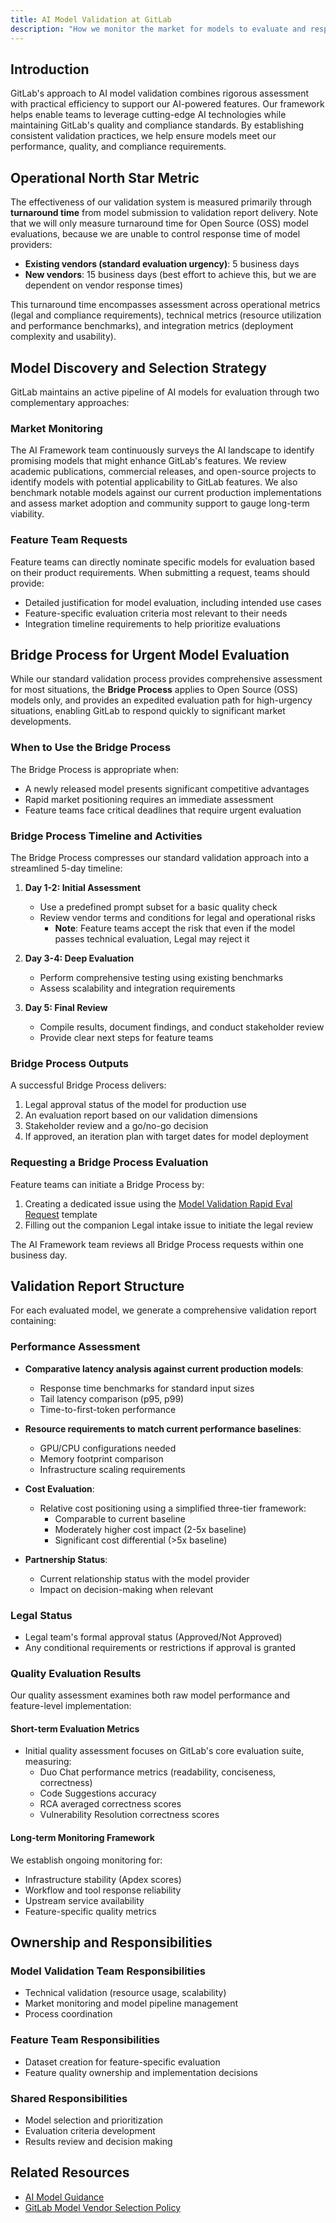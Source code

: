 ```yaml
---
title: AI Model Validation at GitLab
description: "How we monitor the market for models to evaluate and respond to on-demand requests for new model evaluation."
---
```


## Introduction

GitLab's approach to AI model validation combines rigorous assessment with practical efficiency to support our AI-powered features. Our framework helps enable teams to leverage cutting-edge AI technologies while maintaining GitLab's quality and compliance standards. By establishing consistent validation practices, we help ensure models meet our performance, quality, and compliance requirements.

## Operational North Star Metric

The effectiveness of our validation system is measured primarily through **turnaround time** from model submission to validation report delivery. Note that we will only measure turnaround time for Open Source (OSS) model evaluations, because we are unable to control response time of model providers:

* **Existing vendors (standard evaluation urgency)**: 5 business days
* **New vendors**: 15 business days (best effort to achieve this, but we are dependent on vendor response times)

This turnaround time encompasses assessment across operational metrics (legal and compliance requirements), technical metrics (resource utilization and performance benchmarks), and integration metrics (deployment complexity and usability).

## Model Discovery and Selection Strategy

GitLab maintains an active pipeline of AI models for evaluation through two complementary approaches:

### Market Monitoring

The AI Framework team continuously surveys the AI landscape to identify promising models that might enhance GitLab's features. We review academic publications, commercial releases, and open-source projects to identify models with potential applicability to GitLab features. We also benchmark notable models against our current production implementations and assess market adoption and community support to gauge long-term viability.

### Feature Team Requests

Feature teams can directly nominate specific models for evaluation based on their product requirements. When submitting a request, teams should provide:

* Detailed justification for model evaluation, including intended use cases
* Feature-specific evaluation criteria most relevant to their needs
* Integration timeline requirements to help prioritize evaluations

## Bridge Process for Urgent Model Evaluation

While our standard validation process provides comprehensive assessment for most situations, the **Bridge Process**  applies to Open Source (OSS) models only, and provides an expedited evaluation path for high-urgency situations, enabling GitLab to respond quickly to significant market developments.

### When to Use the Bridge Process

The Bridge Process is appropriate when:

* A newly released model presents significant competitive advantages
* Rapid market positioning requires an immediate assessment
* Feature teams face critical deadlines that require urgent evaluation

### Bridge Process Timeline and Activities

The Bridge Process compresses our standard validation approach into a streamlined 5-day timeline:

1. **Day 1-2: Initial Assessment**
   * Use a predefined prompt subset for a basic quality check
   * Review vendor terms and conditions for legal and operational risks
     * **Note**: Feature teams accept the risk that even if the model passes technical evaluation, Legal may reject it

2. **Day 3-4: Deep Evaluation**
   * Perform comprehensive testing using existing benchmarks
   * Assess scalability and integration requirements

3. **Day 5: Final Review**
   * Compile results, document findings, and conduct stakeholder review
   * Provide clear next steps for feature teams

### Bridge Process Outputs

A successful Bridge Process delivers:

1. Legal approval status of the model for production use
2. An evaluation report based on our validation dimensions
3. Stakeholder review and a go/no-go decision
4. If approved, an iteration plan with target dates for model deployment

### Requesting a Bridge Process Evaluation

Feature teams can initiate a Bridge Process by:

1. Creating a dedicated issue using the [Model Validation Rapid Eval Request](https://gitlab.com/gitlab-org/gitlab/-/blob/master/.gitlab/issue_templates/AI%20Model%20Validation%20Rapid%20Eval%20Request.md) template
2. Filling out the companion Legal intake issue to initiate the legal review

The AI Framework team reviews all Bridge Process requests within one business day.

## Validation Report Structure

For each evaluated model, we generate a comprehensive validation report containing:

### Performance Assessment

* **Comparative latency analysis against current production models**:
  * Response time benchmarks for standard input sizes
  * Tail latency comparison (p95, p99)
  * Time-to-first-token performance

* **Resource requirements to match current performance baselines**:
  * GPU/CPU configurations needed
  * Memory footprint comparison
  * Infrastructure scaling requirements

* **Cost Evaluation**:
  * Relative cost positioning using a simplified three-tier framework:
    * Comparable to current baseline
    * Moderately higher cost impact (2-5x baseline)
    * Significant cost differential (>5x baseline)

* **Partnership Status**:
  * Current relationship status with the model provider
  * Impact on decision-making when relevant

### Legal Status

* Legal team's formal approval status (Approved/Not Approved)
* Any conditional requirements or restrictions if approval is granted

### Quality Evaluation Results

Our quality assessment examines both raw model performance and feature-level implementation:

#### Short-term Evaluation Metrics

* Initial quality assessment focuses on GitLab's core evaluation suite, measuring:
  * Duo Chat performance metrics (readability, conciseness, correctness)
  * Code Suggestions accuracy
  * RCA averaged correctness scores
  * Vulnerability Resolution correctness scores

#### Long-term Monitoring Framework

We establish ongoing monitoring for:

* Infrastructure stability (Apdex scores)
* Workflow and tool response reliability
* Upstream service availability
* Feature-specific quality metrics

## Ownership and Responsibilities

### Model Validation Team Responsibilities

* Technical validation (resource usage, scalability)
* Market monitoring and model pipeline management
* Process coordination

### Feature Team Responsibilities

* Dataset creation for feature-specific evaluation
* Feature quality ownership and implementation decisions

### Shared Responsibilities

* Model selection and prioritization
* Evaluation criteria development
* Results review and decision making

## Related Resources

* [AI Model Guidance](https://internal.gitlab.com/handbook/product/ai-strategy/ai-integration-effort/ai_model_guidance/)
* [GitLab Model Vendor Selection Policy](https://docs.google.com/document/d/16PwPggN1wqWP2ezhCXIWc_vYzruYTlkM3Y8ZYyMetE4/edit?usp=sharing)
